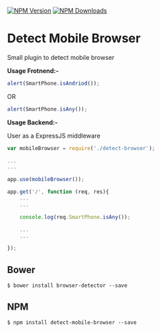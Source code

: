   [![NPM Version][npm-image]][npm-url]
  [![NPM Downloads][downloads-image]][downloads-url]

Detect Mobile Browser
=====================

Small plugin to detect mobile browser 

**Usage Frotnend:-**

```javascript
alert(SmartPhone.isAndriod());
```

OR

```javascript
alert(SmartPhone.isAny());
```

**Usage Backend:-**

User as a ExpressJS middleware

```javascript
var mobileBrowser = require('./detect-browser');

...
...

app.use(mobileBrowser());

app.get('/', function (req, res){
    ...
    ...

    console.log(req.SmartPhone.isAny());

    ...
    ...

});

```



## Bower

    $ bower install browser-detector --save

## NPM

    $ npm install detect-mobile-browser --save

[npm-image]: https://img.shields.io/npm/v/detect-mobile-browser.svg
[npm-url]: https://www.npmjs.com/package/detect-mobile-browser
[downloads-image]: https://img.shields.io/npm/dm/detect-mobile-browser.svg
[downloads-url]: https://www.npmjs.com/package/detect-mobile-browser